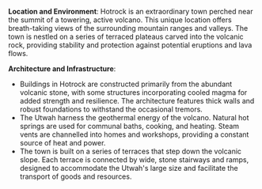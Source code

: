**Location and Environment**: Hotrock is an extraordinary town perched near the summit of a towering, active volcano. This unique location offers breath-taking views of the surrounding mountain ranges and valleys. The town is nestled on a series of terraced plateaus carved into the volcanic rock, providing stability and protection against potential eruptions and lava flows.

**Architecture and Infrastructure**:

- Buildings in Hotrock are constructed primarily from the abundant volcanic stone, with some structures incorporating cooled magma for added strength and resilience. The architecture features thick walls and robust foundations to withstand the occasional tremors.
- The Utwah harness the geothermal energy of the volcano. Natural hot springs are used for communal baths, cooking, and heating. Steam vents are channelled into homes and workshops, providing a constant source of heat and power.
- The town is built on a series of terraces that step down the volcanic slope. Each terrace is connected by wide, stone stairways and ramps, designed to accommodate the Utwah's large size and facilitate the transport of goods and resources.